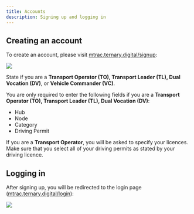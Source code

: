 ```yaml
---
title: Accounts
description: Signing up and logging in
---
```


## Creating an account

To create an account, please visit [mtrac.ternary.digital/signup](https://mtrac.ternary.digital/signup):

![](/mtrac-guide/screenshots/signup.png)

State if you are a **Transport Operator (TO), Transport Leader (TL), Dual Vocation (DV)**, or **Vehicle Commander (VC)**.

You are only required to enter the following fields if you are a **Transport Operator (TO), Transport Leader (TL), Dual Vocation (DV)**:

- Hub
- Node
- Category
- Driving Permit


If you are a **Transport Operator**, you will be asked to specify your licences. Make sure that you select all of your driving permits as stated by your driving licence.

## Logging in

After signing up, you will be redirected to the login page ([mtrac.ternary.digital/login](https://mtrac.ternary.digital/login)):

![](/mtrac-guide/screenshots/login.png)

